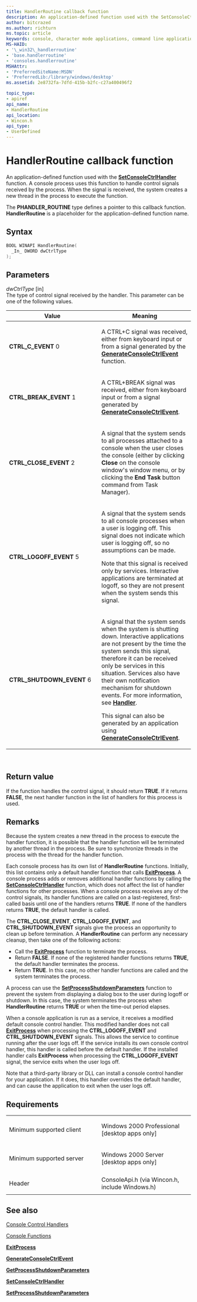 ```yaml
---
title: HandlerRoutine callback function
description: An application-defined function used with the SetConsoleCtrlHandler function. A console process uses this function to handle control signals received by the process.
author: bitcrazed
ms.author: richturn
ms.topic: article
keywords: console, character mode applications, command line applications, terminal applications, console api
MS-HAID:
- '\_win32\_handlerroutine'
- 'base.handlerroutine'
- 'consoles.handlerroutine'
MSHAttr:
- 'PreferredSiteName:MSDN'
- 'PreferredLib:/library/windows/desktop'
ms.assetid: 2e8732fa-7dfd-415b-b2fc-c27a400496f2

topic_type:
- apiref
api_name:
- HandlerRoutine
api_location:
- Wincon.h
api_type:
- UserDefined
---
```


# HandlerRoutine callback function


An application-defined function used with the [**SetConsoleCtrlHandler**](setconsolectrlhandler.md) function. A console process uses this function to handle control signals received by the process. When the signal is received, the system creates a new thread in the process to execute the function.

The **PHANDLER\_ROUTINE** type defines a pointer to this callback function. **HandlerRoutine** is a placeholder for the application-defined function name.

Syntax
------

```C
BOOL WINAPI HandlerRoutine(
  _In_ DWORD dwCtrlType
);
```

Parameters
----------

*dwCtrlType* \[in\]  
The type of control signal received by the handler. This parameter can be one of the following values.

<table>
<colgroup>
<col width="50%" />
<col width="50%" />
</colgroup>
<thead>
<tr class="header">
<th>Value</th>
<th>Meaning</th>
</tr>
</thead>
<tbody>
<tr class="odd">
<td><span id="CTRL_C_EVENT"></span><span id="ctrl_c_event"></span>
<strong>CTRL_C_EVENT</strong>
0</td>
<td><p>A CTRL+C signal was received, either from keyboard input or from a signal generated by the <a href="generateconsolectrlevent.md" data-raw-source="[&lt;strong&gt;GenerateConsoleCtrlEvent&lt;/strong&gt;](generateconsolectrlevent.md)"><strong>GenerateConsoleCtrlEvent</strong></a> function.</p></td>
</tr>
<tr class="even">
<td><span id="CTRL_BREAK_EVENT"></span><span id="ctrl_break_event"></span>
<strong>CTRL_BREAK_EVENT</strong>
1</td>
<td><p>A CTRL+BREAK signal was received, either from keyboard input or from a signal generated by <a href="generateconsolectrlevent.md" data-raw-source="[&lt;strong&gt;GenerateConsoleCtrlEvent&lt;/strong&gt;](generateconsolectrlevent.md)"><strong>GenerateConsoleCtrlEvent</strong></a>.</p></td>
</tr>
<tr class="odd">
<td><span id="CTRL_CLOSE_EVENT"></span><span id="ctrl_close_event"></span>
<strong>CTRL_CLOSE_EVENT</strong>
2</td>
<td><p>A signal that the system sends to all processes attached to a console when the user closes the console (either by clicking <strong>Close</strong> on the console window&#39;s window menu, or by clicking the <strong>End Task</strong> button command from Task Manager).</p></td>
</tr>
<tr class="even">
<td><span id="CTRL_LOGOFF_EVENT"></span><span id="ctrl_logoff_event"></span>
<strong>CTRL_LOGOFF_EVENT</strong>
5</td>
<td><p>A signal that the system sends to all console processes when a user is logging off. This signal does not indicate which user is logging off, so no assumptions can be made.</p>
<p>Note that this signal is received only by services. Interactive applications are terminated at logoff, so they are not present when the system sends this signal.</p></td>
</tr>
<tr class="odd">
<td><span id="CTRL_SHUTDOWN_EVENT"></span><span id="ctrl_shutdown_event"></span>
<strong>CTRL_SHUTDOWN_EVENT</strong>
6</td>
<td><p>A signal that the system sends when the system is shutting down. Interactive applications are not present by the time the system sends this signal, therefore it can be received only be services in this situation. Services also have their own notification mechanism for shutdown events. For more information, see <a href="https://msdn.microsoft.com/library/windows/desktop/ms683240" data-raw-source="[&lt;strong&gt;Handler&lt;/strong&gt;](https://msdn.microsoft.com/library/windows/desktop/ms683240)"><strong>Handler</strong></a>.</p>
<p>This signal can also be generated by an application using <a href="generateconsolectrlevent.md" data-raw-source="[&lt;strong&gt;GenerateConsoleCtrlEvent&lt;/strong&gt;](generateconsolectrlevent.md)"><strong>GenerateConsoleCtrlEvent</strong></a>.</p></td>
</tr>
<tr class="even">
</tr>
<tr class="odd">
</tr>
<tr class="even">
</tr>
</tbody>
</table>

 

Return value
------------

If the function handles the control signal, it should return **TRUE**. If it returns **FALSE**, the next handler function in the list of handlers for this process is used.

Remarks
-------

Because the system creates a new thread in the process to execute the handler function, it is possible that the handler function will be terminated by another thread in the process. Be sure to synchronize threads in the process with the thread for the handler function.

Each console process has its own list of **HandlerRoutine** functions. Initially, this list contains only a default handler function that calls [**ExitProcess**](https://msdn.microsoft.com/library/windows/desktop/ms682658). A console process adds or removes additional handler functions by calling the [**SetConsoleCtrlHandler**](setconsolectrlhandler.md) function, which does not affect the list of handler functions for other processes. When a console process receives any of the control signals, its handler functions are called on a last-registered, first-called basis until one of the handlers returns **TRUE**. If none of the handlers returns **TRUE**, the default handler is called.

The **CTRL\_CLOSE\_EVENT**, **CTRL\_LOGOFF\_EVENT**, and **CTRL\_SHUTDOWN\_EVENT** signals give the process an opportunity to clean up before termination. A **HandlerRoutine** can perform any necessary cleanup, then take one of the following actions:

- Call the [**ExitProcess**](https://msdn.microsoft.com/library/windows/desktop/ms682658) function to terminate the process.
- Return **FALSE**. If none of the registered handler functions returns **TRUE**, the default handler terminates the process.
- Return **TRUE**. In this case, no other handler functions are called and the system terminates the process.

A process can use the [**SetProcessShutdownParameters**](https://msdn.microsoft.com/library/windows/desktop/ms686227) function to prevent the system from displaying a dialog box to the user during logoff or shutdown. In this case, the system terminates the process when **HandlerRoutine** returns **TRUE** or when the time-out period elapses.

When a console application is run as a service, it receives a modified default console control handler. This modified handler does not call [**ExitProcess**](https://msdn.microsoft.com/library/windows/desktop/ms682658) when processing the **CTRL\_LOGOFF\_EVENT** and **CTRL\_SHUTDOWN\_EVENT** signals. This allows the service to continue running after the user logs off. If the service installs its own console control handler, this handler is called before the default handler. If the installed handler calls **ExitProcess** when processing the **CTRL\_LOGOFF\_EVENT** signal, the service exits when the user logs off.

Note that a third-party library or DLL can install a console control handler for your application. If it does, this handler overrides the default handler, and can cause the application to exit when the user logs off.

Requirements
------------

<table>
<colgroup>
<col width="50%" />
<col width="50%" />
</colgroup>
<tbody>
<tr class="odd">
<td><p>Minimum supported client</p></td>
<td><p>Windows 2000 Professional [desktop apps only]</p></td>
</tr>
<tr class="even">
<td><p>Minimum supported server</p></td>
<td><p>Windows 2000 Server [desktop apps only]</p></td>
</tr>
<tr class="odd">
<td><p>Header</p></td>
<td>ConsoleApi.h (via Wincon.h, include Windows.h)</td>
</tr>
</tbody>
</table>

## <span id="see_also"></span>See also


[Console Control Handlers](console-control-handlers.md)

[Console Functions](console-functions.md)

[**ExitProcess**](https://msdn.microsoft.com/library/windows/desktop/ms682658)

[**GenerateConsoleCtrlEvent**](generateconsolectrlevent.md)

[**GetProcessShutdownParameters**](https://msdn.microsoft.com/library/windows/desktop/ms683221)

[**SetConsoleCtrlHandler**](setconsolectrlhandler.md)

[**SetProcessShutdownParameters**](https://msdn.microsoft.com/library/windows/desktop/ms686227)

 

 




